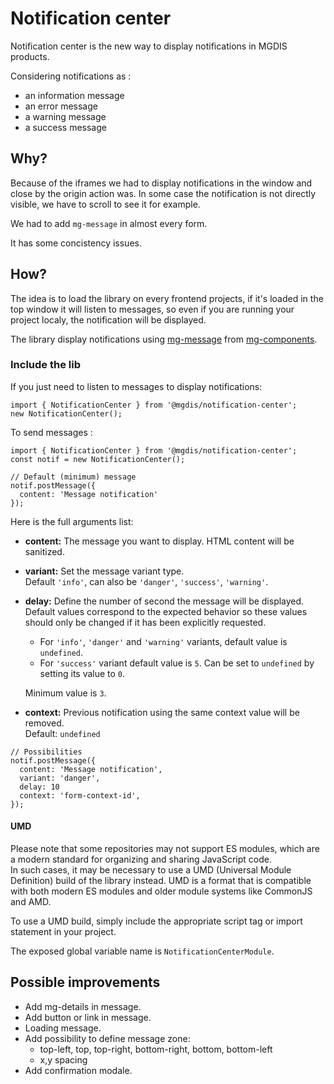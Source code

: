 # Notification center

Notification center is the new way to display notifications in MGDIS products.

Considering notifications as :

- an information message
- an error message
- a warning message
- a success message

## Why?

Because of the iframes we had to display notifications in the window and close by the origin action was. In some case the notification is not directly visible, we have to scroll to see it for example.

We had to add `mg-message` in almost every form.

It has some concistency issues.

## How?

The idea is to load the library on every frontend projects, if it's loaded in the top window it will listen to messages, so even if you are running your project localy, the notification will be displayed.

The library display notifications using [mg-message](http://core.pages.mgdis.fr/core-ui/core-ui/?path=/docs/molecules-mg-message--mg-message) from [mg-components](http://core.pages.mgdis.fr/core-ui/core-ui/).

### Include the lib

If you just need to listen to messages to display notifications:

```TS
import { NotificationCenter } from '@mgdis/notification-center';
new NotificationCenter();
```

To send messages :

```TS
import { NotificationCenter } from '@mgdis/notification-center';
const notif = new NotificationCenter();

// Default (minimum) message
notif.postMessage({
  content: 'Message notification'
});
```

Here is the full arguments list:

- **content:** The message you want to display. HTML content will be sanitized.
- **variant:** Set the message variant type.  
  Default `'info'`, can also be `'danger'`, `'success'`, `'warning'`.
- **delay:** Define the number of second the message will be displayed.  
   Default values correspond to the expected behavior so these values should only be changed if it has been explicitly requested.

  - For `'info'`, `'danger'` and `'warning'` variants, default value is `undefined`.
  - For `'success'` variant default value is `5`. Can be set to `undefined` by setting its value to `0`.

  Minimum value is `3`.

- **context:** Previous notification using the same context value will be removed.  
  Default: `undefined`

```TS
// Possibilities
notif.postMessage({
  content: 'Message notification',
  variant: 'danger',
  delay: 10
  context: 'form-context-id',
});
```

#### UMD

Please note that some repositories may not support ES modules, which are a modern standard for organizing and sharing JavaScript code.  
In such cases, it may be necessary to use a UMD (Universal Module Definition) build of the library instead. UMD is a format that is compatible with both modern ES modules and older module systems like CommonJS and AMD.

To use a UMD build, simply include the appropriate script tag or import statement in your project.

The exposed global variable name is `NotificationCenterModule`.

## Possible improvements

- Add mg-details in message.
- Add button or link in message.
- Loading message.
- Add possibility to define message zone:
  - top-left, top, top-right, bottom-right, bottom, bottom-left
  - x,y spacing
- Add confirmation modale.
